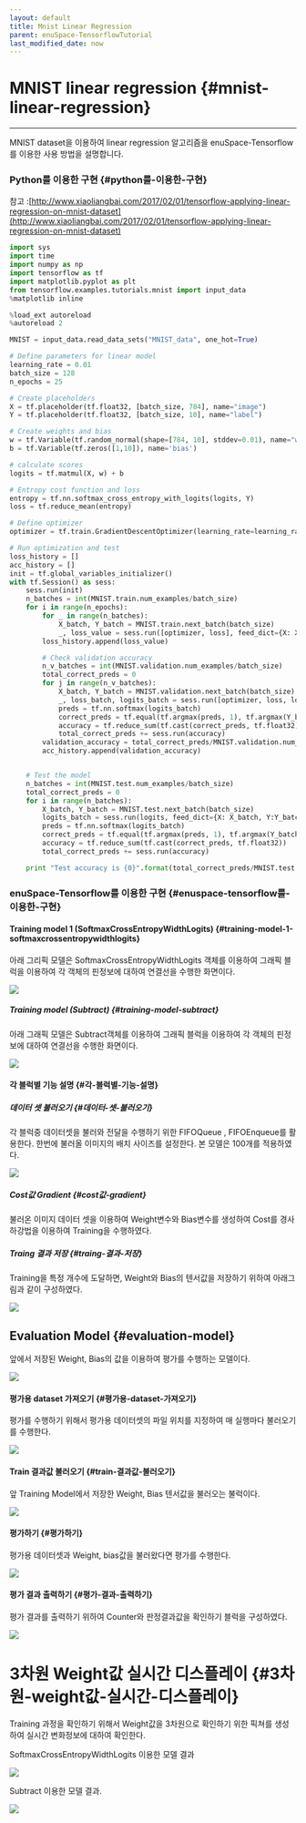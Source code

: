 ```yaml
--- 
layout: default 
title: Mnist Linear Regression 
parent: enuSpace-TensorflowTutorial 
last_modified_date: now 
--- 
```


# MNIST linear regression {#mnist-linear-regression}

---

MNIST dataset을 이용하여 linear regression 알고리즘을 enuSpace-Tensorflow를 이용한 사용 방법을 설명합니다.

### Python**를 이용한 구현** {#python를-이용한-구현}

참고 :[http://www.xiaoliangbai.com/2017/02/01/tensorflow-applying-linear-regression-on-mnist-dataset](http://www.xiaoliangbai.com/2017/02/01/tensorflow-applying-linear-regression-on-mnist-dataset)

```py
import sys
import time
import numpy as np
import tensorflow as tf
import matplotlib.pyplot as plt
from tensorflow.examples.tutorials.mnist import input_data
%matplotlib inline

%load_ext autoreload
%autoreload 2

MNIST = input_data.read_data_sets("MNIST_data", one_hot=True)

# Define parameters for linear model
learning_rate = 0.01
batch_size = 128
n_epochs = 25

# Create placeholders
X = tf.placeholder(tf.float32, [batch_size, 784], name="image")
Y = tf.placeholder(tf.float32, [batch_size, 10], name="label")

# Create weights and bias
w = tf.Variable(tf.random_normal(shape=[784, 10], stddev=0.01), name="weights")
b = tf.Variable(tf.zeros([1,10]), name='bias')

# calculate scores
logits = tf.matmul(X, w) + b

# Entropy cost function and loss
entropy = tf.nn.softmax_cross_entropy_with_logits(logits, Y)
loss = tf.reduce_mean(entropy)

# Define optimizer
optimizer = tf.train.GradientDescentOptimizer(learning_rate=learning_rate).minimize(loss)

# Run optimization and test
loss_history = []
acc_history = []
init = tf.global_variables_initializer()
with tf.Session() as sess:
    sess.run(init)
    n_batches = int(MNIST.train.num_examples/batch_size)
    for i in range(n_epochs):
        for _ in range(n_batches):
            X_batch, Y_batch = MNIST.train.next_batch(batch_size)
            _, loss_value = sess.run([optimizer, loss], feed_dict={X: X_batch, Y:Y_batch})
        loss_history.append(loss_value)

        # Check validation accuracy    
        n_v_batches = int(MNIST.validation.num_examples/batch_size)
        total_correct_preds = 0
        for j in range(n_v_batches):
            X_batch, Y_batch = MNIST.validation.next_batch(batch_size)
            _, loss_batch, logits_batch = sess.run([optimizer, loss, logits], feed_dict={X: X_batch, Y:Y_batch})
            preds = tf.nn.softmax(logits_batch)
            correct_preds = tf.equal(tf.argmax(preds, 1), tf.argmax(Y_batch, 1))
            accuracy = tf.reduce_sum(tf.cast(correct_preds, tf.float32))
            total_correct_preds += sess.run(accuracy)
        validation_accuracy = total_correct_preds/MNIST.validation.num_examples
        acc_history.append(validation_accuracy)


    # Test the model
    n_batches = int(MNIST.test.num_examples/batch_size)
    total_correct_preds = 0
    for i in range(n_batches):
        X_batch, Y_batch = MNIST.test.next_batch(batch_size)
        logits_batch = sess.run(logits, feed_dict={X: X_batch, Y:Y_batch})
        preds = tf.nn.softmax(logits_batch)
        correct_preds = tf.equal(tf.argmax(preds, 1), tf.argmax(Y_batch, 1))
        accuracy = tf.reduce_sum(tf.cast(correct_preds, tf.float32))
        total_correct_preds += sess.run(accuracy)

    print "Test accuracy is {0}".format(total_correct_preds/MNIST.test.num_examples)
```

### 

### **enuSpace-Tensorflow를 이용한 구현** {#enuspace-tensorflow를-이용한-구현}

#### Training model 1 \(SoftmaxCrossEntropyWidthLogits\) {#training-model-1-softmaxcrossentropywidthlogits}

아래 그리픽 모델은 SoftmaxCrossEntropyWidthLogits 객체를 이용하여 그래픽 블럭을 이용하여 각 객체의 핀정보에 대하여 연결선을 수행한 화면이다.

![](./assets/tutorial/mnist_1.png)

##### Training model \(Subtract\) {#training-model-subtract}

아래 그래픽 모델은 Subtract객체를 이용하여 그래픽 블럭을 이용하여 각 객체의 핀정보에 대하여 연결선을 수행한 화면이다.

![](./assets/tutorial/mnist_2.png)

#### 각 블럭별 기능 설명 {#각-블럭별-기능-설명}

##### 데이터 셋 불러오기 {#데이터-셋-불러오기}

각 블럭중 데이터셋을 불러와 전달을 수행하기 위한 FIFOQueue , FIFOEnqueue를 활용한다. 한번에 불러올 이미지의 배치 사이즈를 설정한다. 본 모델은 100개를 적용하였다.

![](./assets/tutorial/mnist_3.png)

##### Cost값 Gradient {#cost값-gradient}

불러온 이미지 데이터 셋을 이용하여 Weight변수와 Bias변수를 생성하여 Cost를 경사하강법을 이용하여 Training을 수행하였다.

##### Traing 결과 저장 {#traing-결과-저장}

Training을 특정 개수에 도달하면, Weight와 Bias의 텐서값을 저장하기 위하여 아래그림과 같이 구성하였다.

![](./assets/tutorial/mnist_4.png)

## Evaluation Model {#evaluation-model}

앞에서 저장된 Weight, Bias의 값을 이용하여 평가를 수행하는 모델이다.

![](./assets/tutorial/mnist_5.png)

#### 평가용 dataset 가져오기 {#평가용-dataset-가져오기}

평가를 수행하기 위해서 평가용 데이터셋의 파일 위치를 지정하여 매 실행마다 불러오기를 수행한다.

![](./assets/tutorial/mnist_6.png)

#### Train 결과값 불러오기 {#train-결과값-불러오기}

앞 Training Model에서 저장한 Weight, Bias 텐서값을 불러오는 불럭이다.

![](./assets/tutorial/mnist_7.png)

#### 평가하기 {#평가하기}

평가용 데이터셋과 Weight, bias값을 불러왔다면 평가를 수행한다.

![](./assets/tutorial/mnist_8.png)

#### 평가 결과 출력하기 {#평가-결과-출력하기}

평가 결과를 출력하기 위하여 Counter와 판정결과값을 확인하기 블럭을 구성하였다.

![](./assets/tutorial/mnist_9.png)

# 3차원 Weight값 실시간 디스플레이 {#3차원-weight값-실시간-디스플레이}

Training 과정을 확인하기 위해서 Weight값을 3차원으로 확인하기 위한 픽쳐를 생성하여 실시간 변화정보에 대하여 확인한다.

SoftmaxCrossEntropyWidthLogits 이용한 모델 결과

![](./assets/tutorial/mnist_11.png)

Subtract 이용한 모델 결과.

![](./assets/tutorial/mnist_10.png)

